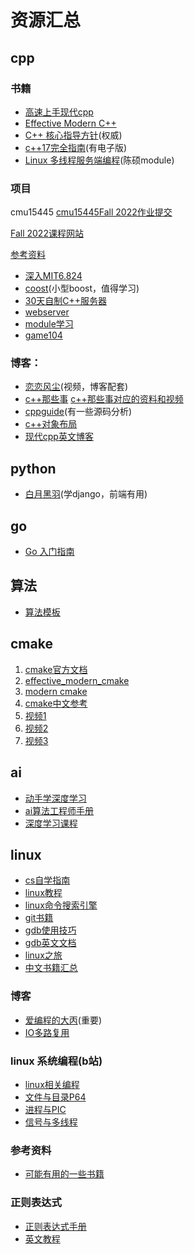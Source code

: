 # 资源汇总

## cpp

### 书籍

* [高速上手现代cpp](https://changkun.de/modern-cpp/zh-cn/00-preface/)
* [Effective Modern C++](https://cntransgroup.github.io/EffectiveModernCppChinese/)
* [C++ 核心指导方针](https://github.com/lynnboy/CppCoreGuidelines-zh-CN/blob/master/CppCoreGuidelines-zh-CN.md)(权威)
* [c++17完全指南](https://github.com/MeouSker77/Cpp17?tab=readme-ov-file)(有电子版)
* [Linux 多线程服务端编程](https://chenshuo-public.s3.amazonaws.com/pdf/allinone.pdf)(陈硕module)

### 项目

cmu15445
[cmu15445Fall 2022作业提交](https://www.gradescope.com/courses/425272)

[Fall 2022课程网站](https://15445.courses.cs.cmu.edu/fall2022/assignments.html)

[参考资料](https://ym9omojhd5.feishu.cn/docx/NohEdX57AoHZs8xCW9zct4F4nrd)

* [深入MIT6.824](https://ray-eldath.me/programming/deep-dive-in-6824/)
* [coost](https://coostdocs.github.io/cn/about/co/)(小型boost，值得学习)
* [30天自制C++服务器](https://github.com/yuesong-feng/30dayMakeCppServer)
* [webserver](https://github.com/linyacool/WebServer)
* [module学习](https://github.com/834810071/muduo_study)
* [game104](https://games104.boomingtech.com/sc/)

### 博客：

* [恋恋风尘](https://llfc.club/home)(视频，博客配套)
* [c++那些事](https://light-city.github.io/)
[c++那些事对应的资料和视频](https://github.com/Light-City/CPlusPlusThings)
* [cppguide](https://cppguide.cn/)(有一些源码分析)
* [c++对象布局](https://zhuanlan.zhihu.com/p/156880783)
* [现代cpp英文博客](https://www.modernescpp.com/)

## python

* [白月黑羽](https://www.byhy.net/)(学django，前端有用)

## go

* [Go 入门指南](https://learnku.com/docs/the-way-to-go)

## 算法

* [算法模板](https://github.com/sunkafei/xcpc-algorithm-templates)

## cmake

1. [cmake官方文档](https://cmake.org/cmake/help/latest/)
2. [effective_modern_cmake](https://gist.github.com/mbinna/c61dbb39bca0e4fb7d1f73b0d66a4fd1)
3. [modern cmake](https://cliutils.gitlab.io/modern-cmake/README.html)
4. [cmake中文参考](https://juejin.cn/post/6844903557183832078)
5. [视频1](https://www.bilibili.com/video/BV1fa411r7zp/?spm_id_from=333.999.0.0&vd_source=4703b3762c3876a731aa398192561d8f)
6. [视频2](https://www.bilibili.com/video/BV16P4y1g7MH/?spm_id_from=333.999.0.0&vd_source=4703b3762c3876a731aa398192561d8f)
7. [视频3](https://space.bilibili.com/263032155/channel/collectiondetail?sid=53025)

## ai

* [动手学深度学习](https://courses.d2l.ai/zh-v2/)
* [ai算法工程师手册](https://www.huaxiaozhuan.com/)
* [深度学习课程](https://dlsyscourse.org/)

## linux

* [cs自学指南](https://csdiy.wiki/)
* [linux教程](https://archlinuxstudio.github.io/ShellTutorial/#/)
* [linux命令搜索引擎](https://wangchujiang.com/linux-command/)
* [git书籍](https://git-scm.com/book/zh/v2)
* [gdb使用技巧](https://wizardforcel.gitbooks.io/100-gdb-tips/content/index.html)
* [gdb英文文档](https://sourceware.org/gdb/current/onlinedocs/gdb.pdf)
* [linux之旅](https://kerneltravel.net/)
* [中文书籍汇总](https://github.com/xiaoweiChen/)

### 博客

* [爱编程的大丙](https://subingwen.cn/)(重要)
* [IO多路复用](https://zhuanlan.zhihu.com/p/367591714)

### linux 系统编程(b站)

* [linux相关编程](https://www.yuque.com/fanjiangniu/acnqp7/ft4oby?#fx8nQ)
* [文件与目录P64](https://www.yuque.com/fanjiangniu/acnqp7/kpztnp?)
* [进程与PIC](https://www.yuque.com/fanjiangniu/acnqp7/nxgfaa?)
* [信号与多线程](https://www.yuque.com/fanjiangniu/acnqp7/xrs1pb?)

### 参考资料

* [可能有用的一些书籍](https://awesome-programming-books.github.io/)

### 正则表达式

* [正则表达式手册](https://tool.oschina.net/uploads/apidocs/jquery/regexp.html)
* [英文教程](https://regexone.com/lesson/letters_and_digits?)
